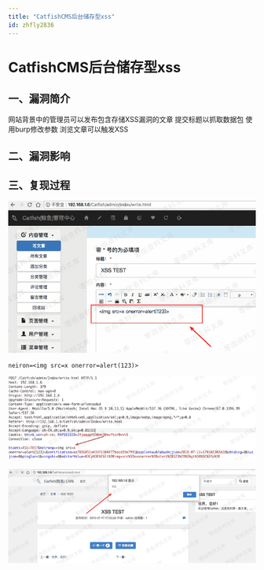 ```yaml
---
title: "CatfishCMS后台储存型xss"
id: zhfly2836
---
```


# CatfishCMS后台储存型xss

## 一、漏洞简介

网站背景中的管理员可以发布包含存储XSS漏洞的文章 提交标题以抓取数据包 使用burp修改参数 浏览文章可以触发XSS

## 二、漏洞影响

## 三、复现过程

![image](../img/4e9aeab11c061a75227b586ba13ce1fb.png)

```
neiron=<img src=x onerror=alert(123)> 
```

![image](../img/f27f8e552fcc0947552d7cc6c877ea3d.png)

![image](../img/7ce226c7ea2d4a25fc85ea6af103898c.png)